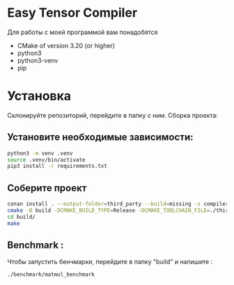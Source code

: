 # Easy Tensor Compiler
Для работы с моей программой вам понадобятся
- CMake of version 3.20 (or higher)
- python3
- python3-venv
- pip

# Установка
Склонируйте репозиторий, перейдите в папку с ним.
Сборка проекта:

## Установите необходимые зависимости:
```sh
python3 -m venv .venv
source .venv/bin/activate
pip3 install -r requirements.txt
```
## Соберите проект
```sh
conan install . --output-folder=third_party --build=missing -s compiler.cppstd=23
cmake -B build -DCMAKE_BUILD_TYPE=Release -DCMAKE_TOOLCHAIN_FILE=./third_party/conan_toolchain.cmake
cd build/
make
```

## Benchmark :
Чтобы запустить бенчмарки, перейдите в папку "build" и напишите :
```sh
./benchmark/matmul_benchmark
```

